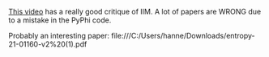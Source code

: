 [This video](https://www.youtube.com/watch?v=oPg09MfQEMI&ab_channel=JakeHanson) has a really good critique of IIM. A lot of papers are WRONG due to a mistake in the PyPhi code.

Probably an interesting paper:
file:///C:/Users/hanne/Downloads/entropy-21-01160-v2%20(1).pdf

